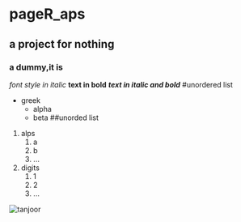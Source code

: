 # pageR_aps
## a project for nothing
### a dummy,it is
*font style in italic*
**text in  bold**
***text in italic and bold***
#unordered list
* greek
  * alpha
  * beta
##unorded list
1. alps
   1. a
   2. b 
   3. ...
2. digits
   1. 1
   2. 2
   3. ...


![tanjoor](https://media-cdn.tripadvisor.com/media/photo-s/15/76/6f/3c/brihadeeswara-temple.jpg)
